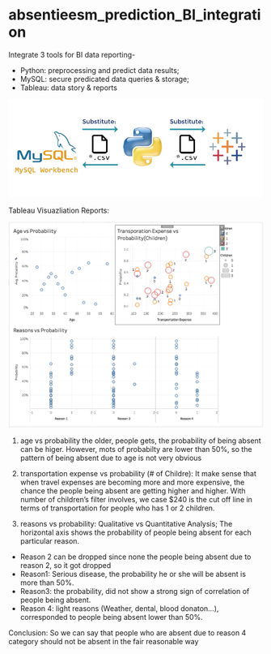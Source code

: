 # absentieesm_prediction_BI_integration

Integrate 3 tools for BI data reporting- 
* Python: preprocessing and predict data results; 
* MySQL: secure predicated data queries &amp; storage; 
* Tableau: data story &amp; reports

![Logics](img/BIIntegrationDesign.png)

Tableau Visuazliation Reports:

![reports](img/report.png)



1. age vs probability
the older, people gets, the probability of being absent can be higer. However, mots of probabilty are lower than 50%, so the pattern of being absent due to age is not very obvious

2. transportation expense vs probability (# of Childre): 
It make sense that when travel expenses are becoming more and more expensive,  the chance the people being absent are getting higher and higher. With number of children’s filter involves, we case $240 is the cut off line in terms of transportation for people who has 1 or 2 children.

3. reasons vs probability: Qualitative vs Quantitative Analysis; The horizontal axis shows the probability of people being absent for each particular reason.
* Reason 2 can be dropped since none the people being absent due to reason 2, so it got dropped
* Reason1: Serious disease, the probability he or she will be absent is more than 50%.
* Reason3: the probability, did not show a strong sign of correlation of people being absent.
* Reason 4: light reasons (Weather, dental, blood donaton…), corresponded to people being absent lower than 50%.

Conclusion:
So we can say that people who are absent due to reason 4 category should not be absent in the fair reasonable way
